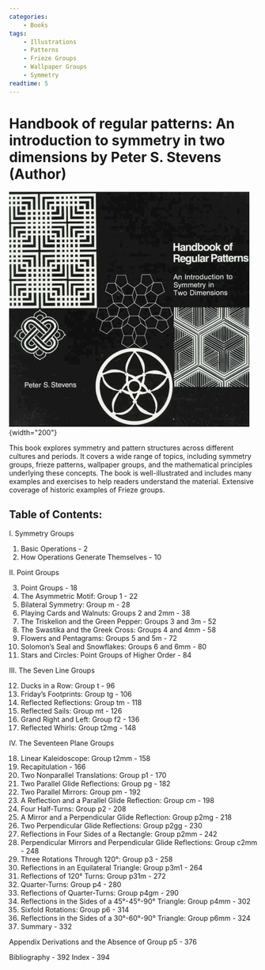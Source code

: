 ```yaml
---
categories:
    - Books
tags:
    - Illustrations
    - Patterns
    - Frieze Groups
    - Wallpaper Groups
    - Symmetry
readtime: 5
---
```


# Handbook of regular patterns: An introduction to symmetry in two dimensions by Peter S. Stevens (Author)

![cover](../assets/book_covers_and_pages/handbook_of_reg_patterns.gif){width="200"}

<!-- more -->

This book explores symmetry and pattern structures across different cultures and periods. It covers a wide range of topics, including symmetry groups, frieze patterns, wallpaper groups, and the mathematical principles underlying these concepts. The book is well-illustrated and includes many examples and exercises to help readers understand the material. Extensive coverage of historic examples of Frieze groups.

## Table of Contents:

I. Symmetry Groups

1. Basic Operations - 2
2. How Operations Generate Themselves - 10

II. Point Groups

3. Point Groups - 18
4. The Asymmetric Motif: Group 1 - 22
5. Bilateral Symmetry: Group m - 28
6. Playing Cards and Walnuts: Groups 2 and 2mm - 38
7. The Triskelion and the Green Pepper: Groups 3 and 3m - 52
8. The Swastika and the Greek Cross: Groups 4 and 4mm - 58
9. Flowers and Pentagrams: Groups 5 and 5m - 72
10. Solomon’s Seal and Snowflakes: Groups 6 and 6mm - 80
11. Stars and Circles: Point Groups of Higher Order - 84

III. The Seven Line Groups

12. Ducks in a Row: Group t - 96
13. Friday’s Footprints: Group tg - 106
14. Reflected Reflections: Group tm - 118
15. Reflected Sails: Group mt - 126
16. Grand Right and Left: Group f2 - 136
17. Reflected Whirls: Group t2mg - 148

IV. The Seventeen Plane Groups

18. Linear Kaleidoscope: Group t2mm - 158
19. Recapitulation - 166
20. Two Nonparallel Translations: Group p1 - 170
21. Two Parallel Glide Reflections: Group pg - 182
22. Two Parallel Mirrors: Group pm - 192
23. A Reflection and a Parallel Glide Reflection: Group cm - 198
24. Four Half-Turns: Group p2 - 208
25. A Mirror and a Perpendicular Glide Reflection: Group p2mg - 218
26. Two Perpendicular Glide Reflections: Group p2gg - 230
27. Reflections in Four Sides of a Rectangle: Group p2mm - 242
28. Perpendicular Mirrors and Perpendicular Glide Reflections: Group c2mm - 248
29. Three Rotations Through 120°: Group p3 - 258
30. Reflections in an Equilateral Triangle: Group p3m1 - 264
31. Reflections of 120° Turns: Group p31m - 272
32. Quarter-Turns: Group p4 - 280
33. Reflections of Quarter-Turns: Group p4gm - 290
34. Reflections in the Sides of a 45°-45°-90° Triangle: Group p4mm - 302
35. Sixfold Rotations: Group p6 - 314
36. Reflections in the Sides of a 30°-60°-90° Triangle: Group p6mm - 324
37. Summary - 332

Appendix
Derivations and the Absence of Group p5 - 376

Bibliography - 392
Index - 394